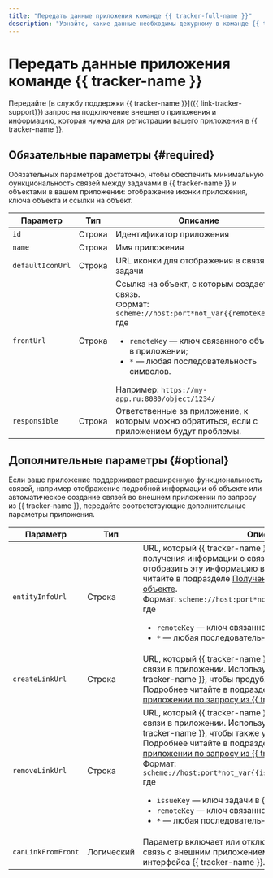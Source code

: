 ```yaml
---
title: "Передать данные приложения команде {{ tracker-full-name }}"
description: "Узнайте, какие данные необходимы дежурному в команде {{ tracker-name }} для регистрации приложения в {{ tracker-name }}."
---
```


# Передать данные приложения команде {{ tracker-name }}


Передайте [в службу поддержки {{ tracker-name }}]({{ link-tracker-support}}) запрос на подключение внешнего приложения и информацию, которая нужна для регистрации вашего приложения в {{ tracker-name }}.



## Обязательные параметры {#required}

Обязательных параметров достаточно, чтобы обеспечить минимальную функциональность связей между задачами в {{ tracker-name }} и объектами в вашем приложении: отображение иконки приложения, ключа объекта и ссылки на объект.

 Параметр | Тип | Описание
 -------- | -------- | ----------
 `id` | Строка | Идентификатор приложения
 `name` | Строка | Имя приложения
 `defaultIconUrl` | Строка | URL иконки для отображения в связях задачи
 `frontUrl` | Строка | Ссылка на объект, с которым создается связь.<br/>Формат: `scheme://host:port*not_var{{remoteKey}}*`<br/>где<br/><ul><li>`remoteKey` — ключ связанного объекта в приложении;</li><li>`*` — любая последовательность символов.</li></ul>Например: `https://my-app.ru:8080/object/1234/`
 `responsible` | Строка | Ответственные за приложение, к которым можно обратиться, если с приложением будут проблемы. 


## Дополнительные параметры {#optional}

Если ваше приложение поддерживает расширенную функциональность связей, например отображение подробной информации об объекте или автоматическое создание связей во внешнем приложении по запросу из {{ tracker-name }}, передайте соответствующие дополнительные параметры приложения.

 Параметр | Тип | Описание
 -------- | -------- | ----------
 `entityInfoUrl` | Строка | URL, который {{ tracker-name }} может вызвать для получения информации о связанном объекте, чтобы отобразить эту информацию в интерфейсе. Подробнее читайте в подразделе [Получение информации о связанном объекте](ext-app-setup.md#object-info).<br/>Формат: `scheme://host:port*not_var{{remoteKey}}*`<br/>где<br/><ul><li>`remoteKey` — ключ связанного объекта в приложении;</li><li>`*` — любая последовательность символов.</li></ul>
 `createLinkUrl` | Строка | URL, который {{ tracker-name }} должен вызвать для создания связи в приложении. Используется при создании связи в {{ tracker-name }}, чтобы продублировать ее в приложении.<br/>Подробнее читайте в подразделе [Создание связей в приложении по запросу из {{ tracker-name }}](ext-app-setup.md#create).
 `removeLinkUrl` | Строка | URL, который {{ tracker-name }} должен вызвать для удаления связи в приложении. Используется при удалении связи в {{ tracker-name }}, чтобы также удалить ее в приложении.<br/>Подробнее читайте в подразделе [Удаление связей в приложении по запросу из {{ tracker-name }}](ext-app-setup.md#delete).<br/>Формат: `scheme://host:port*not_var{{issueKey}}*not_var{{remoteKey}}*`<br/>где<br/><ul><li>`issueKey` — ключ задачи в {{ tracker-name }};</li><li>`remoteKey` — ключ связанного объекта в приложении;</li><li>`*` — любая последовательность символов.</li></ul>
 `canLinkFromFront` | Логический | Параметр включает или отключает возможность создавать связь с внешним приложением из пользовательского интерфейса {{ tracker-name }}.
